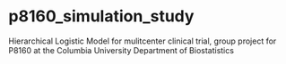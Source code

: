# p8160_simulation_study
Hierarchical Logistic Model for mulitcenter clinical trial, group project for P8160 at the Columbia University Department of Biostatistics
